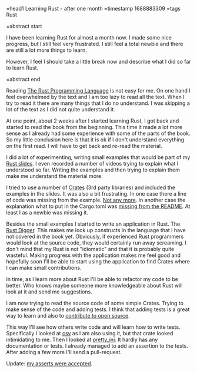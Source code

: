 =head1 Learning Rust - after one month
=timestamp 1688883309
=tags Rust

=abstract start

I have been learning Rust for almost a month now. I made some nice progress, but I still feel very frustrated. I still feel a total newbie
and there are still a lot more things to learn.

However, I feel I should take a little break now and describe what I did so far to learn Rust.

=abstract end

Reading [The Rust Programming Language](https://doc.rust-lang.org/stable/book/) is not easy for me.
On one hand I feel overwhelmed by the text and I am too lazy to read all the text. When I try to read it there are many things that I do no understand.
I was skipping a lot of the text as I did not quite understand it.

At one point, about 2 weeks after I started learning Rust, I got back and started to read the book from the beginning.
This time it made a lot more sense as I already had some experience with some of the parts of the book.
So my little conclusion here is that it is ok if I don't understand everything on the first read.
I will have to get back and re-read the material.

I did a lot of experimenting, writing small examples that would be part of my [Rust slides](https://code-maven.com/slides/rust/).
I even recorded a number of videos trying to explain what I understood so far. Writing the examples and then trying to explain them make
me understand the material more.

I tried to use a number of [Crates](https://crates.io/) (3rd party libraries) and included the examples in the slides.
It was also a bit frustrating. In one case there a line of code was missing from the example. [Not any more](https://osdc.code-maven.com/articles/small-contribution-is-still-valuable).
In another case the explanation what to put in the Cargo.toml was [missing from the README](https://github.com/serde-rs/serde/pull/2488). At least I as a newbie was missing it.

Besides the small examples I started to write an application in Rust. The [Rust Digger](https://rust-digger.code-maven.com/).
This makes me look up constructs in the language that I have not covered in the book yet. Obviously, if experienced Rust programmers
would look at the source code, they would certainly run away screaming. I don't mind that my Rust is not "idiomatic" and that it is
probably quite wasteful. Making progress with the application makes me feel good and hopefully soon I'll be able to start
using the application to find Crates where I can make small contributions.

In time, as I learn more about Rust I'll be able to refactor my code to be better. Who knows maybe someone more knowledgeable about Rust will look at it and send me suggestions.

I am now trying to read the source code of some simple Crates. Trying to make sense of the code and adding tests. I think that
adding tests is a great way to learn and also to [contribute to open source](https://osdc.code-maven.com/).

This way I'll see how others write code and will learn how to write tests.
Specifically I looked at [csv](https://crates.io/crates/csv) as I am also using it, but that crate looked intimidating to me.
Then I looked at [pretty_ini](https://crates.io/crates/pretty_ini). It hardly has any documentation or tests.
I already managed to add an assertion to the tests. After adding a few more I'll send a pull-request.

Update: [my asserts were accepted](https://github.com/eVisualUser/pretty-ini/pull/2).

